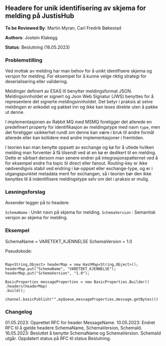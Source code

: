 ## Headere for unik identifisering av skjema for melding på JustisHub

**To be Reviewed By**: Martin Myran, Carl Fredrik Bøkestad

**Authors**: Jostein Klakegg

**Status**: Beslutning (16.05.2023)

### Problemstilling

Ved mottak av melding har man behov for å unikt identifisere skjema og versjon for melding. 
For eksempel for å kunne velge riktig strategi for deserialisering eller validering. 

Meldinger definert av ESAS III benytter meldingsformat JSON. Meldingsinnholdet er signert og Json Web Signatur (JWS) benyttes for å representere det signerte meldingsinnholdet. 
Det betyr i praksis at selve meldingen er enkodet og pakket inn og ikke kan leses direkte uten å pakke ut denne.

I implementasjonen av Rabbit MQ med MSMQ foreligger det allerede en predefinert property for identifikasjon av meldingstype med navn `type`, 
men det foreligger usikkerhet rundt om denne kan være i bruk til andre formål allerede eller kan kollidere med andre implementasjoner i fremtiden. 

I teorien kan man benytte oppsett av exchange og kø for å utlede hvilken melding man forventer å få tilsendt ved at en kø er dedikert til en melding. 
Dette er sårbart dersom man senere endrer på integrasjonspatternet ved å for eksempel endre fra topic til direct eller fanout. 
Routing-key er ikke nødvendigvis stabil ved endring i kø-oppset eller exchange-type, og er i utgangspunktet metadata ment for exchangen, så i teorien bør den ikke benyttes til å indentifisere meldingstype selv om det i praksis er mulig. 


### Løsningsforslag

Avsender legger på to headere.

`SchemaName` : Unikt navn på skjema for melding.
`SchemaVersion` : Semantisk versjon av skjema for melding.


### Eksempel

SchemaName = VARETEKT_KJENNELSE
SchemaVersion = 1.0

Pseudokode:

```

Map<String,Object> headerMap = new HashMap<String,Object>();
headerMap.put("SchemaName", "VARETEKT_KJENNELSE");
headerMap.put("SchemaVersion", "1.0");

BasicProperties messageProperties = new BasicProperties.Builder()
.headers(headerMap)
.build();

channel.basicPublish("",myQueue,messageProperties,message.getBytes())

```

### Changelog

01.05.2023: Opprettet RFC for header MessageName.
10.05.2023: Endret RFC til å gjelde headere SchemaName, SchemaVersion, SchemaId. 
16.05.2023: Besluttet å benytte SchemaName og SchemaVersion. SchemaId utgår. Oppdatert status på RFC til status Beslutning.
